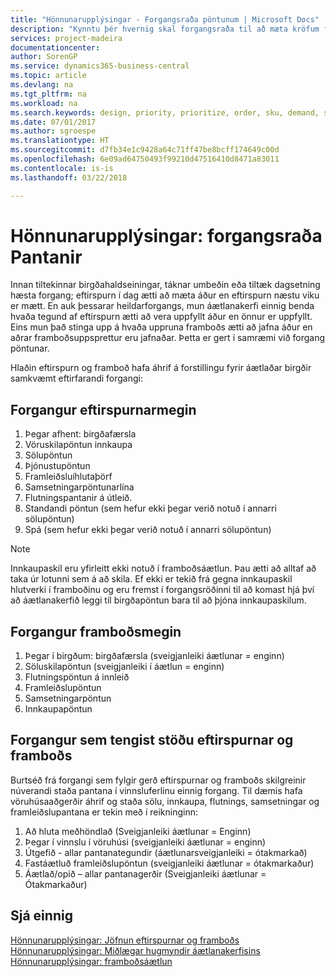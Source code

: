 ```yaml
---
title: "Hönnunarupplýsingar - Forgangsraða pöntunum | Microsoft Docs"
description: "Kynntu þér hvernig skal forgangsraða til að mæta kröfum framboðs og eftirspurnar."
services: project-madeira
documentationcenter: 
author: SorenGP
ms.service: dynamics365-business-central
ms.topic: article
ms.devlang: na
ms.tgt_pltfrm: na
ms.workload: na
ms.search.keywords: design, priority, prioritize, order, sku, demand, supply
ms.date: 07/01/2017
ms.author: sgroespe
ms.translationtype: HT
ms.sourcegitcommit: d7fb34e1c9428a64c71ff47be8bcff174649c00d
ms.openlocfilehash: 6e09ad64750493f99210d47516410d8471a83011
ms.contentlocale: is-is
ms.lasthandoff: 03/22/2018

---
```

# <a name="design-details-prioritizing-orders"></a>Hönnunarupplýsingar: forgangsraða Pantanir
Innan tiltekinnar birgðahaldseiningar, táknar umbeðin eða tiltæk dagsetning hæsta forgang; eftirspurn í dag ætti að mæta áður en eftirspurn næstu viku er mætt. En auk þessarar heildarforgangs, mun áætlanakerfi einnig benda hvaða tegund af eftirspurn ætti að vera uppfyllt áður en önnur er uppfyllt. Eins mun það stinga upp á hvaða uppruna framboðs ætti að jafna áður en aðrar framboðsuppsprettur eru jafnaðar. Þetta er gert í samræmi við forgang pöntunar.  
  
Hlaðin eftirspurn og framboð hafa áhrif á forstillingu fyrir áætlaðar birgðir samkvæmt eftirfarandi forgangi:  
  
## <a name="priorities-on-the-demand-side"></a>Forgangur eftirspurnarmegin  
1. Þegar afhent: birgðafærsla  
2. Vöruskilapöntun innkaupa  
3. Sölupöntun  
4. Þjónustupöntun  
5. Framleiðsluíhlutaþörf  
6. Samsetningarpöntunarlína  
7. Flutningspantanir á útleið.  
8. Standandi pöntun (sem hefur ekki þegar verið notuð í annarri sölupöntun)  
9. Spá (sem hefur ekki þegar verið notuð í annarri sölupöntun)  
  
> [!NOTE]  
>  Innkaupaskil eru yfirleitt ekki notuð í framboðsáætlun. Þau ætti að alltaf að taka úr lotunni sem á að skila. Ef ekki er tekið frá gegna innkaupaskil hlutverki í framboðinu og eru fremst í forgangsröðinni til að komast hjá því að áætlanakerfið leggi til birgðapöntun bara til að þjóna innkaupaskilum.  
  
## <a name="priorities-on-the-supply-side"></a>Forgangur framboðsmegin  
1. Þegar í birgðum: birgðafærsla (sveigjanleiki áætlunar = enginn)  
2. Söluskilapöntun (sveigjanleiki í áætlun = enginn)  
3. Flutningspöntun á innleið  
4. Framleiðslupöntun  
5. Samsetningarpöntun  
6. Innkaupapöntun  
  
## <a name="priority-related-to-the-state-of-demand-and-supply"></a>Forgangur sem tengist stöðu eftirspurnar og framboðs  
Burtséð frá forgangi sem fylgir gerð eftirspurnar og framboðs skilgreinir núverandi staða pantana í vinnsluferlinu einnig forgang. Til dæmis hafa vöruhúsaaðgerðir áhrif og staða sölu, innkaupa, flutnings, samsetningar og framleiðslupantana er tekin með í reikninginn:  
  
1. Að hluta meðhöndlað (Sveigjanleiki áætlunar = Enginn)  
2. Þegar í vinnslu í vöruhúsi (sveigjanleiki áætlunar = enginn)  
3. Útgefið - allar pantanategundir (áætlunarsveigjanleiki = ótakmarkað)  
4. Fastáætluð framleiðslupöntun (sveigjanleiki áætlunar = ótakmarkaður)  
5. Áætlað/opið – allar pantanagerðir (Sveigjanleiki áætlunar = Ótakmarkaður)  
  
## <a name="see-also"></a>Sjá einnig  
[Hönnunarupplýsingar: Jöfnun eftirspurnar og framboðs](design-details-balancing-demand-and-supply.md)   
[Hönnunarupplýsingar: Miðlægar hugmyndir áætlanakerfisins](design-details-central-concepts-of-the-planning-system.md)   
[Hönnunarupplýsingar: framboðsáætlun](design-details-supply-planning.md)
